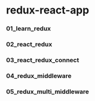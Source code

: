 # redux-react-app

### 01_learn_redux

### 02_react_redux

### 03_react_redux_connect

### 04_redux_middleware

### 05_redux_multi_middleware